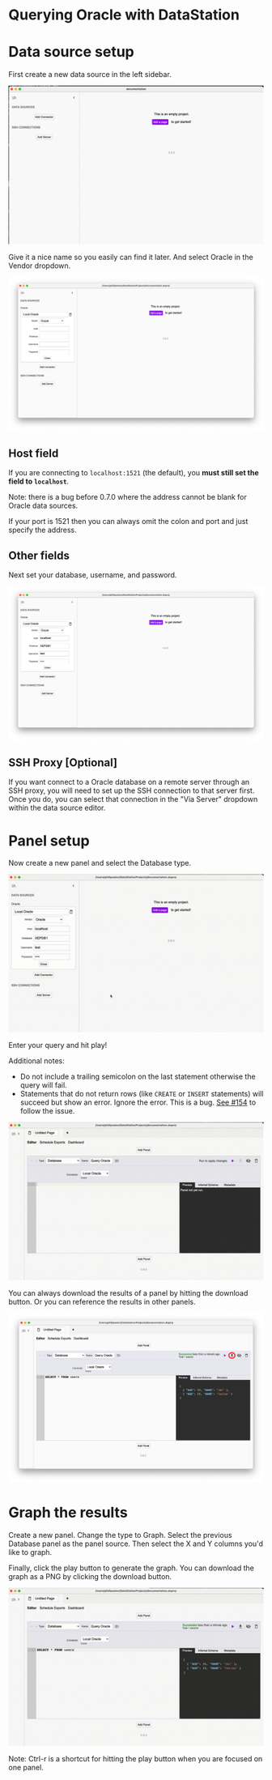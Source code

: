 # Querying Oracle with DataStation

# Data source setup

First create a new data source in the left sidebar.

![Creating a new data source](/tutorials/create-data-source.gif)

Give it a nice name so you easily can find it later. And select Oracle
in the Vendor dropdown.

![Creating a Oracle data source](/tutorials/create-oracle-data-source.png)

## Host field

If you are connecting to `localhost:1521` (the default), you **must
still set the field to `localhost`**.

Note: there is a bug before 0.7.0 where the address cannot be blank
for Oracle data sources.

If your port is 1521 then you can always omit the colon and port and
just specify the address.

## Other fields

Next set your database, username, and password.

![Filled out Oracle data source](/tutorials/oracle-data-source-filled.png)

## SSH Proxy [Optional]

If you want connect to a Oracle database on a remote server through an
SSH proxy, you will need to set up the SSH connection to that server
first. Once you do, you can select that connection in the "Via Server"
dropdown within the data source editor.

# Panel setup

Now create a new panel and select the Database type.

![Create database panel](/tutorials/create-oracle-database-panel.gif)

Enter your query and hit play!

Additional notes:
* Do not include a trailing semicolon on the last statement otherwise
  the query will fail.
* Statements that do not return rows (like `CREATE` or `INSERT`
  statements) will succeed but show an error. Ignore the error. This
  is a bug. [See
  #154](https://github.com/multiprocessio/datastation/issues/154) to
  follow the issue.

![Run Oracle query](/tutorials/run-oracle-query.gif)

You can always download the results of a panel by hitting the download
button. Or you can reference the results in other panels.

![Download panel results](/tutorials/download-oracle-panel-results.png)

# Graph the results

Create a new panel. Change the type to Graph. Select the previous
Database panel as the panel source. Then select the X and Y columns
you'd like to graph.

Finally, click the play button to generate the graph. You can download
the graph as a PNG by clicking the download button.

![Graph database results](/tutorials/graph-oracle-database-results.gif)

Note: Ctrl-r is a shortcut for hitting the play button when you are
focused on one panel.
